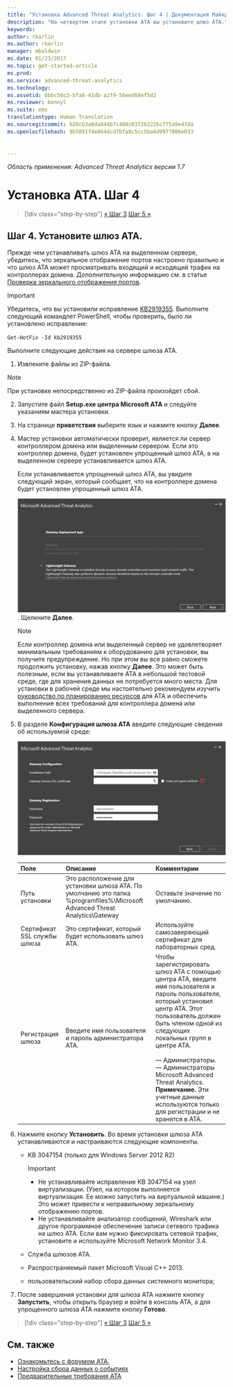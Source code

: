 ```yaml
---
title: "Установка Advanced Threat Analytics. Шаг 4 | Документация Майкрософт"
description: "На четвертом этапе установки ATA вы установите шлюз ATA."
keywords: 
author: rkarlin
ms.author: rkarlin
manager: mbaldwin
ms.date: 01/23/2017
ms.topic: get-started-article
ms.prod: 
ms.service: advanced-threat-analytics
ms.technology: 
ms.assetid: 6bbc50c3-bfa8-41db-a2f9-56eed68ef5d2
ms.reviewer: bennyl
ms.suite: ems
translationtype: Human Translation
ms.sourcegitcommit: b28cb3a0da844b7c460c03726222bc775a9e47da
ms.openlocfilehash: 9b5891f4e864dcd7bfa8c5cc5ba6d9977806e033


---
```


*Область применения: Advanced Threat Analytics версии 1.7*



# <a name="install-ata---step-4"></a>Установка ATA. Шаг 4

>[!div class="step-by-step"]
[« Шаг 3](install-ata-step3.md)
[Шаг 5 »](install-ata-step5.md)

## <a name="step-4-install-the-ata-gateway"></a>Шаг 4. Установите шлюз ATA.

Прежде чем устанавливать шлюз ATA на выделенном сервере, убедитесь, что зеркальное отображение портов настроено правильно и что шлюз ATA может просматривать входящий и исходящий трафик на контроллерах домена. Дополнительную информацию см. в статье [Проверка зеркального отображения портов](validate-port-mirroring.md).


> [!IMPORTANT]
> Убедитесь, что вы установили исправление [KB2919355](http://support.microsoft.com/kb/2919355/).  Выполните следующий командлет PowerShell, чтобы проверить, было ли установлено исправление:
>
> `Get-HotFix -Id kb2919355`

Выполните следующие действия на сервере шлюза ATA.

1.  Извлеките файлы из ZIP-файла. 
> [!NOTE] 
> При установке непосредственно из ZIP-файла произойдет сбой.

2.  Запустите файл **Setup.exe центра Microsoft ATA** и следуйте указаниям мастера установки.

3.  На странице **приветствия** выберите язык и нажмите кнопку **Далее**.

4.  Мастер установки автоматически проверит, является ли сервер контроллером домена или выделенным сервером. Если это контроллер домена, будет установлен упрощенный шлюз ATA, а на выделенном сервере устанавливается шлюз ATA. 
    
    Если устанавливается упрощенный шлюз ATA, вы увидите следующий экран, который сообщает, что на контроллере домена будет установлен упрощенный шлюз ATA.
    
    ![Установка упрощенного шлюза ATA](media/ATA-lightweight-gateway-install-selected.png). Щелкните **Далее**.

    > [!NOTE] 
    > Если контроллер домена или выделенный сервер не удовлетворяет минимальным требованиям к оборудованию для установки, вы получите предупреждение. Но при этом вы все равно сможете продолжить установку, нажав кнопку **Далее**. Это может быть полезным, если вы устанавливаете ATA в небольшой тестовой среде, где для хранения данных не потребуется много места. Для установки в рабочей среде мы настоятельно рекомендуем изучить [руководство по планированию ресурсов](/advanced-threat-analytics/plan-design/ata-capacity-planning) для ATA и обеспечить выполнение всех требований для контроллера домена или выделенного сервера.

4.  В разделе **Конфигурация шлюза ATA** введите следующие сведения об используемой среде:

    ![Изображение "Конфигурация шлюза ATA"](media/ATA-Gateway-Configuration.png)

    |Поле|Описание|Комментарии|
    |---------|---------------|------------|
    |Путь установки|Это расположение для установки шлюза ATA. По умолчанию это папка %programfiles%\Microsoft Advanced Threat Analytics\Gateway|Оставьте значение по умолчанию.|
    |Сертификат SSL службы шлюза|Это сертификат, который будет использовать шлюз ATA.|Используйте самозаверяющий сертификат для лабораторных сред.|
    |Регистрация шлюза|Введите имя пользователя и пароль администратора ATA.|Чтобы зарегистрировать шлюз ATA с помощью центра ATA, введите имя пользователя и пароль пользователя, который установил центр ATA. Этот пользователь должен быть членом одной из следующих локальных групп в центре ATA.<br /><br />— Администраторы.<br />— Администраторы Microsoft Advanced Threat Analytics. **Примечание.** Эти учетные данные используются только для регистрации и не хранятся в ATA.|
    
5. Нажмите кнопку **Установить**. Во время установки шлюза ATA устанавливаются и настраиваются следующие компоненты.

    -   KB 3047154 (только для Windows Server 2012 R2)

        > [!IMPORTANT]
        > -   Не устанавливайте исправление KB 3047154 на узел виртуализации. (Узел, на котором выполняется виртуализация. Ее можно запустить на виртуальной машине.) Это может привести к неправильному зеркальному отображению портов. 
        > -   Не устанавливайте анализатор сообщений, Wireshark или другое программное обеспечение записи сетевого трафика на шлюз ATA. Если вам нужно фиксировать сетевой трафик, установите и используйте Microsoft Network Monitor 3.4.

    -   Служба шлюзов ATA.

    -   Распространяемый пакет Microsoft Visual C++ 2013.

    -   пользовательский набор сбора данных системного монитора;

5.  После завершения установки для шлюза ATA нажмите кнопку **Запустить**, чтобы открыть браузер и войти в консоль ATA, а для упрощенного шлюза ATA нажмите кнопку **Готово**.


>[!div class="step-by-step"]
[« Шаг 3](install-ata-step3.md)
[Шаг 5 »](install-ata-step5.md)

## <a name="see-also"></a>См. также

- [Ознакомьтесь с форумом ATA.](https://social.technet.microsoft.com/Forums/security/home?forum=mata)
- [Настройка сбора данных о событиях](configure-event-collection.md)
- [Предварительные требования ATA](/advanced-threat-analytics/plan-design/ata-prerequisites)




<!--HONumber=Feb17_HO1-->


